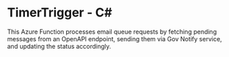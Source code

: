 # TimerTrigger - C<span>#</span>

This Azure Function processes email queue requests by fetching pending messages from an OpenAPI endpoint, sending them via Gov Notify service, and updating the status accordingly.
